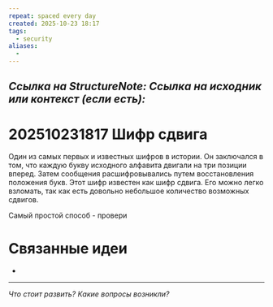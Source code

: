 ```yaml
---
repeat: spaced every day
created: 2025-10-23 18:17
tags:
  - security
aliases:
  -
---
```

*Ссылка на StructureNote:*
*Ссылка на исходник или контекст (если есть):*
-

# 202510231817 Шифр сдвига

Один из самых первых и известных шифров в истории. Он заключался в том, что каждую букву исходного алфавита двигали на три позиции вперед. Затем сообщения расшифровывались путем восстановления положения букв. Этот шифр известен как шифр сдвига. Его можно легко взломать, так как есть довольно небольшое количество возможных сдвигов. 

Самый простой способ - провери

# Связанные идеи

- 

---

*Что стоит развить? Какие вопросы возникли?*
